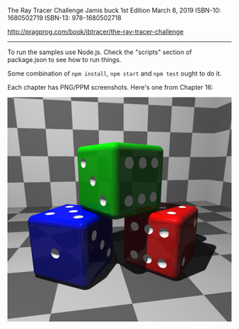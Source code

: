 The Ray Tracer Challenge
Jamis buck
1st Edition
March 8, 2019
ISBN-10: 1680502719
ISBN-13: 978-1680502718

http://pragprog.com/book/jbtracer/the-ray-tracer-challenge


---

To run the samples use Node.js. Check the "scripts" section of package.json to see how to run things.

Some combination of `npm install`, `npm start` and `npm test` ought to do it.

Each chapter has PNG/PPM screenshots. Here's one from Chapter 16:

![screenshot](chapter16/dice.png)
